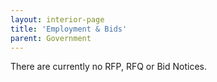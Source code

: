 ```yaml
---
layout: interior-page
title: 'Employment & Bids'
parent: Government
---
```


There are currently no RFP, RFQ or Bid Notices.
